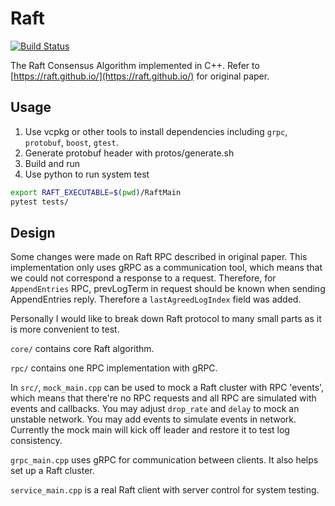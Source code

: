 # Raft

[![Build Status](https://travis-ci.com/skyzh/raft.svg?branch=master)](https://travis-ci.com/skyzh/raft)

The Raft Consensus Algorithm implemented in C++. Refer to [https://raft.github.io/](https://raft.github.io/) for original paper.

## Usage

1. Use vcpkg or other tools to install dependencies including `grpc`, `protobuf`, `boost`, `gtest`.
2. Generate protobuf header with protos/generate.sh
3. Build and run
4. Use python to run system test

```bash
export RAFT_EXECUTABLE=$(pwd)/RaftMain
pytest tests/
```

## Design

Some changes were made on Raft RPC described in original paper. This
implementation only uses gRPC as a communication tool, which means 
that we could not correspond a response to a request. Therefore, 
for `AppendEntries` RPC, prevLogTerm in request should be known when 
sending AppendEntries reply. Therefore a `lastAgreedLogIndex` field was added.

Personally I would like to break down Raft protocol to many small 
parts as it is more convenient to test.

`core/` contains core Raft algorithm.

`rpc/` contains one RPC implementation with gRPC.

In `src/`, `mock_main.cpp` can be used to mock a Raft cluster with RPC 'events',
which means that there're no RPC requests and all RPC are simulated with
events and callbacks. You may adjust `drop_rate` and `delay` to mock an 
unstable network. You may add events to simulate events in network. 
Currently the mock main will kick off leader and restore it to test log consistency.

`grpc_main.cpp` uses gRPC for communication between clients. It also helps set
up a Raft cluster.

`service_main.cpp` is a real Raft client with server control for system testing.
